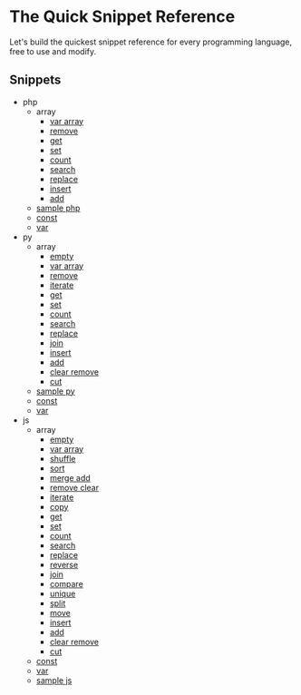 # The Quick Snippet Reference
Let's build the quickest snippet reference for every programming language, free to use and modify.

## Snippets

* php
    * array
        * [var array](https://github.com/snippetfinder/The-Quick-Snippet-Reference/tree/main/snippets/php/array/var%20array/var.php)
        * [remove](https://github.com/snippetfinder/The-Quick-Snippet-Reference/tree/main/snippets/php/array/remove/remove.php)
        * [get](https://github.com/snippetfinder/The-Quick-Snippet-Reference/tree/main/snippets/php/array/get/get.php)
        * [set](https://github.com/snippetfinder/The-Quick-Snippet-Reference/tree/main/snippets/php/array/set/set.php)
        * [count](https://github.com/snippetfinder/The-Quick-Snippet-Reference/tree/main/snippets/php/array/count/count.php)
        * [search](https://github.com/snippetfinder/The-Quick-Snippet-Reference/tree/main/snippets/php/array/search/search.php)
        * [replace](https://github.com/snippetfinder/The-Quick-Snippet-Reference/tree/main/snippets/php/array/replace/replace.php)
        * [insert](https://github.com/snippetfinder/The-Quick-Snippet-Reference/tree/main/snippets/php/array/insert/insert.php)
        * [add](https://github.com/snippetfinder/The-Quick-Snippet-Reference/tree/main/snippets/php/array/add/add.php)
    * [sample php](https://github.com/snippetfinder/The-Quick-Snippet-Reference/tree/main/snippets/php/sample%20php/sample.php)
    * [const](https://github.com/snippetfinder/The-Quick-Snippet-Reference/tree/main/snippets/php/const/const.php)
    * [var](https://github.com/snippetfinder/The-Quick-Snippet-Reference/tree/main/snippets/php/var/var.php)
* py
    * array
        * [empty](https://github.com/snippetfinder/The-Quick-Snippet-Reference/tree/main/snippets/py/array/empty/empty.py)
        * [var array](https://github.com/snippetfinder/The-Quick-Snippet-Reference/tree/main/snippets/py/array/var%20array/var.py)
        * [remove](https://github.com/snippetfinder/The-Quick-Snippet-Reference/tree/main/snippets/py/array/remove/remove.py)
        * [iterate](https://github.com/snippetfinder/The-Quick-Snippet-Reference/tree/main/snippets/py/array/iterate/iterate.py)
        * [get](https://github.com/snippetfinder/The-Quick-Snippet-Reference/tree/main/snippets/py/array/get/get.py)
        * [set](https://github.com/snippetfinder/The-Quick-Snippet-Reference/tree/main/snippets/py/array/set/set.py)
        * [count](https://github.com/snippetfinder/The-Quick-Snippet-Reference/tree/main/snippets/py/array/count/count.py)
        * [search](https://github.com/snippetfinder/The-Quick-Snippet-Reference/tree/main/snippets/py/array/search/search.py)
        * [replace](https://github.com/snippetfinder/The-Quick-Snippet-Reference/tree/main/snippets/py/array/replace/replace.py)
        * [join](https://github.com/snippetfinder/The-Quick-Snippet-Reference/tree/main/snippets/py/array/join/join.py)
        * [insert](https://github.com/snippetfinder/The-Quick-Snippet-Reference/tree/main/snippets/py/array/insert/insert.py)
        * [add](https://github.com/snippetfinder/The-Quick-Snippet-Reference/tree/main/snippets/py/array/add/add.py)
        * [clear remove](https://github.com/snippetfinder/The-Quick-Snippet-Reference/tree/main/snippets/py/array/clear%20remove/clear.py)
        * [cut](https://github.com/snippetfinder/The-Quick-Snippet-Reference/tree/main/snippets/py/array/cut/cut.py)
    * [sample py](https://github.com/snippetfinder/The-Quick-Snippet-Reference/tree/main/snippets/py/sample%20py/sample.py)
    * [const](https://github.com/snippetfinder/The-Quick-Snippet-Reference/tree/main/snippets/py/const/const.py)
    * [var](https://github.com/snippetfinder/The-Quick-Snippet-Reference/tree/main/snippets/py/var/var.py)
* js
    * array
        * [empty](https://github.com/snippetfinder/The-Quick-Snippet-Reference/tree/main/snippets/js/array/empty/empty.js)
        * [var array](https://github.com/snippetfinder/The-Quick-Snippet-Reference/tree/main/snippets/js/array/var%20array/var.js)
        * [shuffle](https://github.com/snippetfinder/The-Quick-Snippet-Reference/tree/main/snippets/js/array/shuffle/shuffle.js)
        * [sort](https://github.com/snippetfinder/The-Quick-Snippet-Reference/tree/main/snippets/js/array/sort/sort.js)
        * [merge add](https://github.com/snippetfinder/The-Quick-Snippet-Reference/tree/main/snippets/js/array/merge%20add/merge.js)
        * [remove clear](https://github.com/snippetfinder/The-Quick-Snippet-Reference/tree/main/snippets/js/array/remove%20clear/remove.js)
        * [iterate](https://github.com/snippetfinder/The-Quick-Snippet-Reference/tree/main/snippets/js/array/iterate/iterate.js)
        * [copy](https://github.com/snippetfinder/The-Quick-Snippet-Reference/tree/main/snippets/js/array/copy/copy.js)
        * [get](https://github.com/snippetfinder/The-Quick-Snippet-Reference/tree/main/snippets/js/array/get/get.js)
        * [set](https://github.com/snippetfinder/The-Quick-Snippet-Reference/tree/main/snippets/js/array/set/set.js)
        * [count](https://github.com/snippetfinder/The-Quick-Snippet-Reference/tree/main/snippets/js/array/count/count.js)
        * [search](https://github.com/snippetfinder/The-Quick-Snippet-Reference/tree/main/snippets/js/array/search/search.js)
        * [replace](https://github.com/snippetfinder/The-Quick-Snippet-Reference/tree/main/snippets/js/array/replace/replace.js)
        * [reverse](https://github.com/snippetfinder/The-Quick-Snippet-Reference/tree/main/snippets/js/array/reverse/reverse.js)
        * [join](https://github.com/snippetfinder/The-Quick-Snippet-Reference/tree/main/snippets/js/array/join/join.js)
        * [compare](https://github.com/snippetfinder/The-Quick-Snippet-Reference/tree/main/snippets/js/array/compare/compare.js)
        * [unique](https://github.com/snippetfinder/The-Quick-Snippet-Reference/tree/main/snippets/js/array/unique/unique.js)
        * [split](https://github.com/snippetfinder/The-Quick-Snippet-Reference/tree/main/snippets/js/array/split/split.js)
        * [move](https://github.com/snippetfinder/The-Quick-Snippet-Reference/tree/main/snippets/js/array/move/move.js)
        * [insert](https://github.com/snippetfinder/The-Quick-Snippet-Reference/tree/main/snippets/js/array/insert/insert.js)
        * [add](https://github.com/snippetfinder/The-Quick-Snippet-Reference/tree/main/snippets/js/array/add/add.js)
        * [clear remove](https://github.com/snippetfinder/The-Quick-Snippet-Reference/tree/main/snippets/js/array/clear%20remove/clear.js)
        * [cut](https://github.com/snippetfinder/The-Quick-Snippet-Reference/tree/main/snippets/js/array/cut/cut.js)
    * [const](https://github.com/snippetfinder/The-Quick-Snippet-Reference/tree/main/snippets/js/const/const.js)
    * [var](https://github.com/snippetfinder/The-Quick-Snippet-Reference/tree/main/snippets/js/var/var.js)
    * [sample js](https://github.com/snippetfinder/The-Quick-Snippet-Reference/tree/main/snippets/js/sample%20js/sample.js)
